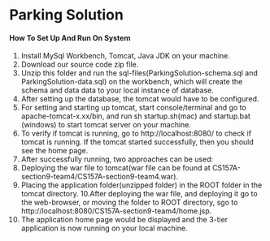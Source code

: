 # Parking Solution
#### How To Set Up And Run On System

1. Install MySql Workbench, Tomcat, Java JDK on your machine.
2. Download our source code zip file.
3. Unzip this folder and run the sql-files(ParkingSolution-schema.sql and ParkingSolution-data.sql) on the workbench, which will create the schema and data data to your local instance of database.
4. After setting up the database, the tomcat would have to be configured.
5. For setting and starting up tomcat, start console/terminal and go to apache-tomcat-x.xx/bin, and run sh startup.sh(mac) and startup.bat (windows) to start tomcat server on your machine.
6. To verify if tomcat is running, go to http://localhost:8080/ to check if tomcat is running. If the tomcat started successfully, then you should see the home page.
7. After successfully running, two approaches can be used:
8. Deploying the war file to tomcat(war file can be found at CS157A-section9-team4/CS157A-section9-team4.war).
9. Placing the application folder(unzipped folder) in the ROOT folder in the tomcat directory.
10.After deploying the war file, and deploying it go to the web-browser, or moving the folder to ROOT directory, sgo to http://localhost:8080/CS157A-section9-team4/home.jsp.
11. The application home page would be displayed and the 3-tier application is now running on your local machine.


